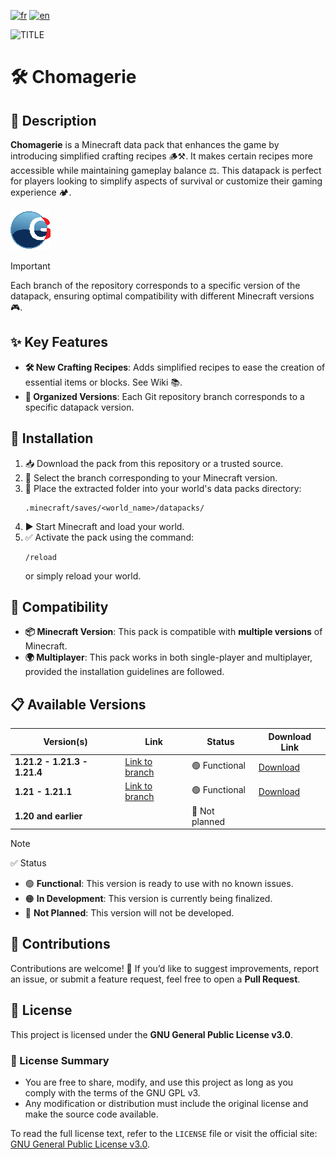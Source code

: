 [![fr](https://img.shields.io/badge/lang-fr-blue.svg)](https://github.com/mal0andre/chomagerie/blob/main/README.md)
[![en](https://img.shields.io/badge/lang-en-blue.svg)](https://github.com/mal0andre/chomagerie/blob/main/README-en.md)

![TITLE](https://golriver.fr/assets/img/chomagerie_title.png)

# 🛠️ Chomagerie

## 📖 Description

**Chomagerie** is a Minecraft data pack that enhances the game by introducing simplified crafting recipes 🪵⚒️. It makes
certain recipes more accessible while maintaining gameplay balance ⚖️. This datapack is perfect for players looking to
simplify aspects of survival or customize their gaming experience 🏕️.

![Pack Icon](https://github.com/mal0andre/chomagerie/blob/1.21+/pack.png)

> [!IMPORTANT]  
> Each branch of the repository corresponds to a specific version of the datapack, ensuring optimal compatibility with
> different Minecraft versions 🎮.

## ✨ Key Features

- **🛠️ New Crafting Recipes**: Adds simplified recipes to ease the creation of essential items or blocks. See Wiki 📚.
- **🌿 Organized Versions**: Each Git repository branch corresponds to a specific datapack version.

## 🚀 Installation

1. 📥 Download the pack from this repository or a trusted source.
2. 🔄 Select the branch corresponding to your Minecraft version.
3. 📂 Place the extracted folder into your world's data packs directory:
   ```
   .minecraft/saves/<world_name>/datapacks/  
   ```  
4. ▶️ Start Minecraft and load your world.
5. ✅ Activate the pack using the command:
   ```  
   /reload  
   ```  
   or simply reload your world.

## 🧩 Compatibility

- **📦 Minecraft Version**: This pack is compatible with **multiple versions** of Minecraft.
- **🌍 Multiplayer**: This pack works in both single-player and multiplayer, provided the installation guidelines are
  followed.

## 📋 Available Versions

| Version(s)                   | Link                                                                   | Status         | Download Link                                                            |
|------------------------------|------------------------------------------------------------------------|----------------|--------------------------------------------------------------------------|
| **1.21.2 - 1.21.3 - 1.21.4** | [Link to branch](https://github.com/mal0andre/chomagerie/tree/1.21.2+) | 🟢 Functional  | [Download](https://github.com/mal0andre/chomagerie/releases/tag/1.21.2+) |
| **1.21 - 1.21.1**            | [Link to branch](https://github.com/mal0andre/chomagerie/tree/1.21+)   | 🟢 Functional  | [Download](https://github.com/mal0andre/chomagerie/releases/tag/1.21+)   |
| **1.20 and earlier**         |                                                                        | 🔴 Not planned |                                                                          |

> [!NOTE]  
> ✅ Status
> - 🟢 **Functional**: This version is ready to use with no known issues.
> - 🟠 **In Development**: This version is currently being finalized.
> - 🔴 **Not Planned**: This version will not be developed.

## 🤝 Contributions

Contributions are welcome! 🎉 If you’d like to suggest improvements, report an issue, or submit a feature request, feel
free to open a **Pull Request**.

## 📜 License

This project is licensed under the **GNU General Public License v3.0**.

### 🔎 License Summary

- You are free to share, modify, and use this project as long as you comply with the terms of the GNU GPL v3.
- Any modification or distribution must include the original license and make the source code available.

To read the full license text, refer to the `LICENSE` file or visit the official
site: [GNU General Public License v3.0](https://www.gnu.org/licenses/gpl-3.0.en.html).  
